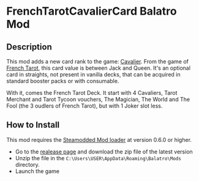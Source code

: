 # FrenchTarotCavalierCard Balatro Mod
 
## Description
This mod adds a new card rank to the game: [Cavalier](https://en.wikipedia.org/wiki/Knight_(playing_card)). From the game of [French Tarot](https://en.wikipedia.org/wiki/French_Tarot), this card value is between Jack and Queen.
It's an optional card in straights, not present in vanilla decks, that can be acquired in standard booster packs or with consumable.

With it, comes the French Tarot Deck. It start with 4 Cavaliers, Tarot Merchant and Tarot Tycoon vouchers, The Magician, The World and The Fool (the 3 oudlers of French Tarot), but with 1 Joker slot less.

## How to Install
This mod requires the [Steamodded Mod loader](https://github.com/Steamopollys/Steamodded) at version 0.6.0 or higher.
- Go to the [realease page](https://github.com/Desmero/CavalierTarotCard/releases) and download the zip file of the latest version
- Unzip the file in the `C:\Users\USER\AppData\Roaming\Balatro\Mods` directory.
- Launch the game
